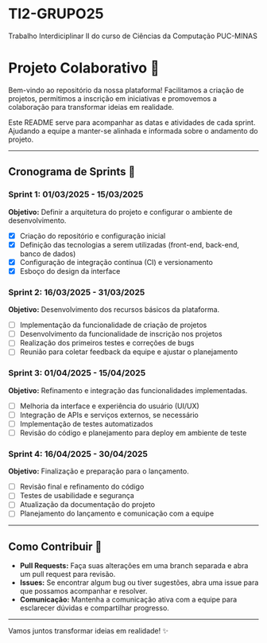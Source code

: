 # TI2-GRUPO25
Trabalho Interdiciplinar II do curso de Ciências da Computação PUC-MINAS



# Projeto Colaborativo 🚀

Bem-vindo ao repositório da nossa plataforma! Facilitamos a criação de projetos, permitimos a inscrição em iniciativas e promovemos a colaboração para transformar ideias em realidade.

Este README serve para acompanhar as datas e atividades de cada sprint. Ajudando a equipe a manter-se alinhada e informada sobre o andamento do projeto.

---

## Cronograma de Sprints 📅

### Sprint 1: 01/03/2025 - 15/03/2025
**Objetivo:** Definir a arquitetura do projeto e configurar o ambiente de desenvolvimento.
- [x] Criação do repositório e configuração inicial
- [x] Definição das tecnologias a serem utilizadas (front-end, back-end, banco de dados)
- [x] Configuração de integração contínua (CI) e versionamento
- [x] Esboço do design da interface

### Sprint 2: 16/03/2025 - 31/03/2025
**Objetivo:** Desenvolvimento dos recursos básicos da plataforma.
- [ ] Implementação da funcionalidade de criação de projetos
- [ ] Desenvolvimento da funcionalidade de inscrição nos projetos
- [ ] Realização dos primeiros testes e correções de bugs
- [ ] Reunião para coletar feedback da equipe e ajustar o planejamento

### Sprint 3: 01/04/2025 - 15/04/2025
**Objetivo:** Refinamento e integração das funcionalidades implementadas.
- [ ] Melhoria da interface e experiência do usuário (UI/UX)
- [ ] Integração de APIs e serviços externos, se necessário
- [ ] Implementação de testes automatizados
- [ ] Revisão do código e planejamento para deploy em ambiente de teste

### Sprint 4: 16/04/2025 - 30/04/2025
**Objetivo:** Finalização e preparação para o lançamento.
- [ ] Revisão final e refinamento do código
- [ ] Testes de usabilidade e segurança
- [ ] Atualização da documentação do projeto
- [ ] Planejamento do lançamento e comunicação com a equipe

---

## Como Contribuir 🤝

- **Pull Requests:** Faça suas alterações em uma branch separada e abra um pull request para revisão.
- **Issues:** Se encontrar algum bug ou tiver sugestões, abra uma issue para que possamos acompanhar e resolver.
- **Comunicação:** Mantenha a comunicação ativa com a equipe para esclarecer dúvidas e compartilhar progresso.

---

Vamos juntos transformar ideias em realidade! ✨
